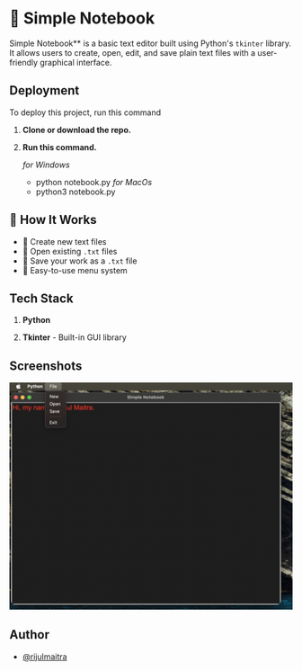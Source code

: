 
# 📝 Simple Notebook

Simple Notebook** is a basic text editor built using Python's `tkinter` library. It allows users to create, open, edit, and save plain text files with a user-friendly graphical interface.




## Deployment

To deploy this project, run this command

1. **Clone or download the repo.**

2. **Run this command.**

    *for Windows*
    - python notebook.py
    *for MacOs*
    - python3 notebook.py
## 🧮 How It Works

- 📄 Create new text files
- 📂 Open existing `.txt` files
- 💾 Save your work as a `.txt` file
- 🧭 Easy-to-use menu system



## Tech Stack

1. **Python** 

2. **Tkinter** - Built-in GUI library


## Screenshots

<!-- ![App Screenshot](image.png) -->
<!-- ![alt text](image.png) -->
![Output of Simple Notebook](screenshots/Screenshot1.png)


## Author

- [@rijulmaitra](https://github.com/rijulmaitra)

